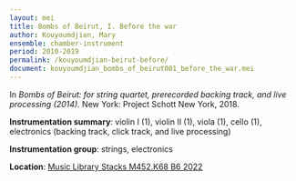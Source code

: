 ```yaml
---
layout: mei
title: Bombs of Beirut, I. Before the war
author: Kouyoumdjian, Mary
ensemble: chamber-instrument
period: 2010-2019
permalink: /kouyoumdjian-beirut-before/
document: kouyoumdjian_bombs_of_beirut001_before_the_war.mei
---
```


In *Bombs of Beirut: for string quartet, prerecorded backing track, and live processing (2014).* New York: Project Schott New York, 2018.

**Instrumentation summary**: violin I (1), violin II (1), viola (1), cello (1), electronics (backing track, click track, and live processing)

**Instrumentation group**: strings, electronics

**Location**: <a href="https://tufts.primo.exlibrisgroup.com/permalink/01TUN_INST/1kc9gia/alma991018697966703851" target="_blank">Music Library Stacks M452.K68 B6 2022</a>
